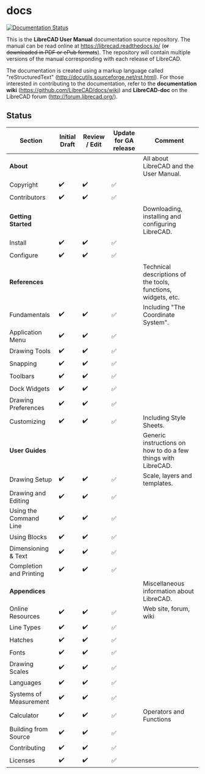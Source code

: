 # docs
[![Documentation Status](https://readthedocs.org/projects/librecad/badge/?version=latest)](https://librecad.readthedocs.io/en/latest/?badge=latest)

This is the **LibreCAD User Manual** documentation source repository.  The manual can be read online at https://librecad.readthedocs.io/ (~~or downloaded in PDF or ePub formats~~). The repository will contain multiple versions of the manual corresponding with each release of LibreCAD.

The documentation is created using a markup language called "reStructuredText" (http://docutils.sourceforge.net/rst.html).  For those interested in contributing to the documentation, refer to the **documentation wiki** (https://github.com/LibreCAD/docs/wiki) and **LibreCAD-doc** on the LibreCAD forum (http://forum.librecad.org/).


## Status 


Section | Initial Draft | Review / Edit | Update for GA release | Comment
--- | --- | --- | --- | ---
**About** |   |   |   | All about LibreCAD and the User Manual.
   Copyright | :heavy_check_mark: | :heavy_check_mark: | :white_check_mark: | 
   Contributors | :heavy_check_mark: | :heavy_check_mark: | :white_check_mark: | 
**Getting Started** |   |   |   | Downloading, installing and configuring LibreCAD.
   Install | :heavy_check_mark: | :heavy_check_mark: | :white_check_mark: | 
   Configure | :heavy_check_mark: | :heavy_check_mark: | :white_check_mark: | 
**References** |   |   |   | Technical descriptions of the tools, functions, widgets, etc.
   Fundamentals | :heavy_check_mark: | :heavy_check_mark: | :white_check_mark: | Including "The Coordinate System".
   Application Menu | :heavy_check_mark: | :heavy_check_mark: | :white_check_mark: | 
   Drawing Tools | :heavy_check_mark: | :heavy_check_mark: | :white_check_mark: | 
   Snapping | :heavy_check_mark: | :heavy_check_mark: | :white_check_mark: | 
   Toolbars | :heavy_check_mark: | :heavy_check_mark: | :white_check_mark: | 
   Dock Widgets | :heavy_check_mark: | :heavy_check_mark: | :white_check_mark: | 
   Drawing Preferences | :heavy_check_mark: | :heavy_check_mark: | :white_check_mark: | 
   Customizing | :heavy_check_mark: | :heavy_check_mark: | :white_check_mark: | Including Style Sheets.
**User Guides** |   |   |   | Generic instructions on how to do a few things with LibreCAD.
   Drawing Setup | :heavy_check_mark: | :heavy_check_mark: | :white_check_mark: | Scale, layers and templates.
   Drawing and Editing | :heavy_check_mark: | :heavy_check_mark: | :white_check_mark: | 
   Using the Command Line | :heavy_check_mark: | :heavy_check_mark: | :white_check_mark: | 
   Using Blocks | :heavy_check_mark: | :heavy_check_mark: | :white_check_mark: | 
   Dimensioning & Text | :heavy_check_mark: | :heavy_check_mark: | :white_check_mark: | 
   Completion and Printing | :heavy_check_mark: | :heavy_check_mark: | :white_check_mark: | 
**Appendices** |   |   |   | Miscellaneous information about LibreCAD.
   Online Resources | :heavy_check_mark: | :heavy_check_mark: | :white_check_mark: | Web site, forum, wiki
   Line Types | :heavy_check_mark: | :heavy_check_mark: | :white_check_mark: | 
   Hatches | :heavy_check_mark: | :heavy_check_mark: | :white_check_mark: | 
   Fonts | :heavy_check_mark: | :heavy_check_mark: | :white_check_mark: | 
   Drawing Scales | :heavy_check_mark: | :heavy_check_mark: | :white_check_mark: | 
   Languages | :heavy_check_mark: | :heavy_check_mark: | :white_check_mark: | 
   Systems of Measurement | :heavy_check_mark: | :heavy_check_mark: | :white_check_mark: | 
   Calculator | :heavy_check_mark: | :heavy_check_mark: | :white_check_mark: | Operators and Functions
   Building from Source | :heavy_check_mark: | :heavy_check_mark: | :white_check_mark: | 
   Contributing | :heavy_check_mark: | :heavy_check_mark: | :white_check_mark: | 
   Licenses | :heavy_check_mark: | :heavy_check_mark: | :white_check_mark: | 

